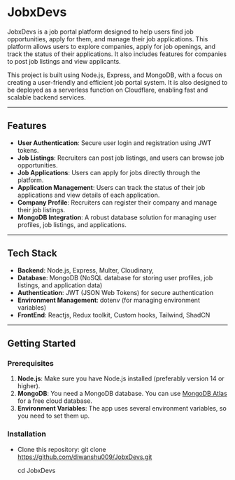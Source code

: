 # JobxDevs

JobxDevs is a job portal platform designed to help users find job opportunities, apply for them, and manage their job applications. This platform allows users to explore companies, apply for job openings, and track the status of their applications. It also includes features for companies to post job listings and view applicants.

This project is built using Node.js, Express, and MongoDB, with a focus on creating a user-friendly and efficient job portal system. It is also designed to be deployed as a serverless function on Cloudflare, enabling fast and scalable backend services.

---

## Features

- **User Authentication**: Secure user login and registration using JWT tokens.
- **Job Listings**: Recruiters can post job listings, and users can browse job opportunities.
- **Job Applications**: Users can apply for jobs directly through the platform.
- **Application Management**: Users can track the status of their job applications and view details of each application.
- **Company Profile**: Recruiters can register their company and manage their job listings.
- **MongoDB Integration**: A robust database solution for managing user profiles, job listings, and applications.

---

## Tech Stack

- **Backend**: Node.js, Express, Multer, Cloudinary, 
- **Database**: MongoDB (NoSQL database for storing user profiles, job listings, and application data)
- **Authentication**: JWT (JSON Web Tokens) for secure authentication
- **Environment Management**: dotenv (for managing environment variables)
- **FrontEnd**: Reactjs, Redux toolkit, Custom hooks, Tailwind, ShadCN

---

## Getting Started

### Prerequisites

1. **Node.js**: Make sure you have Node.js installed (preferably version 14 or higher).
2. **MongoDB**: You need a MongoDB database. You can use [MongoDB Atlas](https://www.mongodb.com/cloud/atlas) for a free cloud database.
3. **Environment Variables**: The app uses several environment variables, so you need to set them up.

### Installation

- Clone this repository:
    git clone https://github.com/diwanshu009/JobxDevs.git
  
    cd JobxDevs

